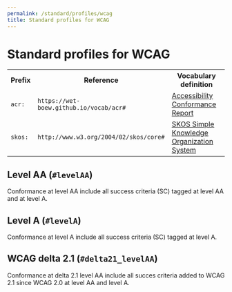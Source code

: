 ```yaml
---
permalink: /standard/profiles/wcag
title: Standard profiles for WCAG
---
```

<div prefix="acr: https://wet-boew.github.io/vocab/acr#">

 <h1>Standard profiles for WCAG</h1>

 <table>
  <tr> <th>Prefix</th> <th>Reference</th> <th>Vocabulary definition</th> </tr>
  <tr> <td><code>acr:</code></td> <td><code>https://wet-boew.github.io/vocab/acr#</code></td> <td><a href="https://wet-boew.github.io/vocab/acr#">Accessibility Conformance Report</a></td> </tr>
  <tr> <td><code>skos:</code></td> <td><code>http://www.w3.org/2004/02/skos/core#</code></td> <td><a href="http://www.w3.org/TR/skos-primer">SKOS Simple Knowledge Organization System</a></td> </tr>
 </table>

 <section id="levelAA" resource="#levelAA" typeof="acr:ConformanceOption skos:Concept">
  <h2><span property="skos:prefLabel">Level AA</span> (<code>#levelAA</code>)</h2>
  <p property="skos:scopeNote">Conformance at level AA include all success criteria (SC) tagged at level AA and at level A.</p>
 </section>

 <section id="levelA" resource="#levelA" typeof="acr:ConformanceOption skos:Concept">
  <h2><span property="skos:prefLabel">Level A</span> (<code>#levelA</code>)</h2>
  <p property="skos:scopeNote">Conformance at level A include all success criteria (SC) tagged at level A.</p>
 </section>

 <section id="delta21_levelAA" resource="#delta21_levelAA" typeof="acr:ConformanceOption skos:Concept">
  <h2><span property="skos:prefLabel">WCAG delta 2.1</span> (<code>#delta21_levelAA</code>)</h2>
  <p property="skos:scopeNote">Conformance at delta 2.1 level AA include all succes criteria added to WCAG 2.1 since WCAG 2.0 at level AA and level A.</p>
 </section>

</div>
